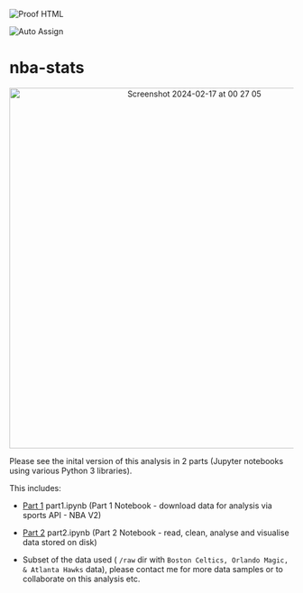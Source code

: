 ![Proof HTML](https://github.com/cph39/nba-stats/actions/workflows/proof-html.yml/badge.svg)

![Auto Assign](https://github.com/cph39/nba-stats/actions/workflows/auto-assign.yml/badge.svg)

# nba-stats

<p align="center">
  <img width="640" alt="Screenshot 2024-02-17 at 00 27 05" src="https://github.com/conorheffron/nba-stats/assets/8218626/780e68f8-42ed-4392-a8b0-785236ceda5e">
</p>

Please see the inital version of this analysis in 2 parts (Jupyter notebooks using various Python 3 libraries).

This includes:

- [Part 1](https://cph39.github.io/nba-stats/part1.html) part1.ipynb (Part 1 Notebook - download data for analysis via sports API - NBA V2)

- [Part 2](https://cph39.github.io/nba-stats/part2.html) part2.ipynb (Part 2 Notebook - read, clean, analyse and visualise data stored on disk)

- Subset of the data used ( `/raw` dir with `Boston Celtics, Orlando Magic, & Atlanta Hawks` data), please contact me for more data samples or to collaborate on this analysis etc.
